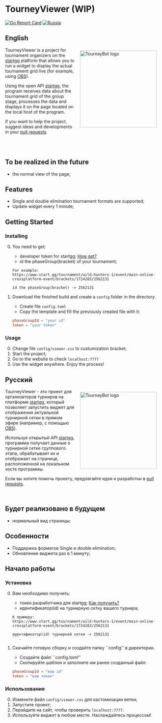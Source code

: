 # TourneyViewer (WIP)

[![Go Report Card](https://goreportcard.com/badge/github.com/DreamerVulpi/tourneyViewer)](https://goreportcard.com/report/github.com/DreamerVulpi/tourneyViewer) [![Russia](https://upload.wikimedia.org/wikipedia/en/thumb/f/f3/Flag_of_Russia.svg/28px-Flag_of_Russia.svg.png)](#русский)

## English

<img style="padding: 10px" align="right" alt="TourneyBot logo" src="https://i.imgur.com/ny2A2WJ.png" width="250">

TourneyViewer is a project for tournament organizers on the [startgg](https://www.start.gg/) platform that allows you to run a widget to display the actual tournament grid live (for example, using [OBS](https://obsproject.com/)).

Using the open API [startgg](https://www.start.gg/), the program receives data about the tournament grid of the group stage, processes the data and displays it on the page located on the local host of the program.

If you want to help the project, suggest ideas and developments in your [pull requests](https://github.com/DreamerVulpi/tourneyViewer/pulls).  

<br>
<br>

## To be realized in the future

* the normal view of the page;

## Features

* Single and double elimination tournament formats are supported;
* Update widget every 1 minute;
  
## Getting Started

### Installing

0. You need to get:
   * developer token for startgg; [How get?](https://developer.start.gg/docs/authentication/)
   * id the phaseGroup(bracket) of your tournament;

    ```text
    For example:
    https://www.start.gg/tournament/wild-hunters-1/event/main-online-crossplatform-event/brackets/1724283/2562131
    
    id the phaseGroup(bracket) -> 2562131
    ```

1. Download the finished build and create a ```config``` folder in the directory.

    * Create file ```config.toml```
    * Copy the template and fill the previously created file with it:

    ```toml
    phaseGroupId = "your id"
    token = "your token"
    ```

### Usage

0. Change file ```config/viewer.css``` to custumization bracket;
1. Start the project;
2. Go to the website to check ```localhost:7777```
3. Use the widget anywhere. Enjoy the process!

## Русский

<img style="padding: 10px" align="right" alt="TourneyBot logo" src="https://i.imgur.com/ny2A2WJ.png" width="250">

TourneyViewer - это проект для организаторов турниров на платформе [startgg](https://www.start.gg/), который позволяет запустить виджет для отображения актуальной турнирной сетки в прямом эфире (например, с помощью [OBS](https://obsproject.com/)).

Используя открытый API [startgg](https://www.start.gg/), программа получает данные о турнирной сетке группового этапа, обрабатывает их и отображает на странице, расположенной на локальном хосте программы.

Если вы хотите помочь проекту, предлагайте идеи и разработки в [pull requests](https://github.com/DreamerVulpi/tourneyViewer/pulls).    

<br>

## Будет реализовано в будущем

* нормальный вид страницы;
  
## Особенности

* Поддержка форматов Single и double elimination;
* Обновление виджета раз в 1 минуту;

## Начало работы

### Установка

0. Вам необходимо получить:
   * токен разработчика для startgg; [Как получить?](https://developer.start.gg/docs/authentication/)
   * идентификатор(id) на турнирную сетку вашего турнира;

    ```text
    К примеру:
    https://www.start.gg/tournament/wild-hunters-1/event/main-online-crossplatform-event/brackets/1724283/2562131
    
    идентификатор(id) турнирной сетки -> 2562131
    ```.
1. Скачайте готовую сборку и создайте папку ``config'' в директории.

    * Создайте файл ``config.toml''
    * Скопируйте шаблон и заполните им ранее созданный файл:

    ```toml
    phaseGroupId = "ваш id"
    token = "ваш токен"
    ```

### Использование

0. Измените файл ```config/viewer.css``` для кастомизации ветки;
1. Запустите проект;
2. Перейдите на сайт, чтобы проверить ```localhost:7777```.
3. Используйте виджет в любом месте. Наслаждайтесь процессом!
